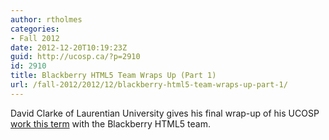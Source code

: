 ```yaml
---
author: rtholmes
categories:
- Fall 2012
date: 2012-12-20T10:19:23Z
guid: http://ucosp.ca/?p=2910
id: 2910
title: Blackberry HTML5 Team Wraps Up (Part 1)
url: /fall-2012/2012/12/blackberry-html5-team-wraps-up-part-1/
---
```


David Clarke of Laurentian University gives his final wrap-up of his UCOSP [work this term](http://devblog.blackberry.com/2012/12/ucosp-end-of-term-results-part-1/) with the Blackberry HTML5 team.